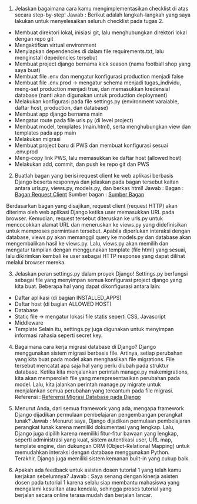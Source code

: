 1. Jelaskan bagaimana cara kamu mengimplementasikan checklist di atas secara step-by-step!
Jawab :
Berikut adalah langkah-langkah yang saya lakukan untuk menyelesaikan seluruh checklist pada tugas 2.
- Membuat direktori lokal, inisiasi git, lalu menghubungkan direktori lokal dengan repo git
- Mengaktifkan virtual environment
- Menyiapkan dependencies di dalam file requirements.txt, lalu menginstall depedencies tersebut
- Membuat project django bernama kick season (nama football shop yang saya buat)
- Membuat file .env dan mengatur konfigurasi production menjadi false
- Membuat file .env.prod -> mengatur schema menjadi tugas_individu, meng-set production menjadi true, dan memasukkan kredensial database (nanti akan digunakan untuk production deployment)
- Melakukan konfigurasi pada file settings.py (environment varaiable, daftar host, production, dan database)
- Membuat app django bernama main
- Mengatur route pada file urls.py (di level project)
- Membuat model, templates (main.html), serta menghubungkan view dan templates pada app main
- Melakukan migrasi
- Membuat project baru di PWS dan membuat konfigurasi sesuai .env.prod
- Meng-copy link PWS, lalu memasukkan ke daftar host (allowed host)
- Melakukan add, commit, dan push ke repo git dan PWS

2. Buatlah bagan yang berisi request client ke web aplikasi berbasis Django beserta responnya dan jelaskan pada bagan tersebut kaitan antara urls.py, views.py, models.py, dan berkas html!
Jawab :
Bagan : [Bagan Request Client](https://drive.google.com/file/d/1a2xNUO2gD6PqS5Qh6Tr2Oq_QnOsDz4aD/view?usp=sharing)
Sumber bagan : [Sumber Bagan](https://pbp-fasilkom-ui.github.io/ganjil-2023/assignments/tutorial/tutorial-1/)

Berdasarkan bagan yang disajikan, request client (request HTTP) akan diterima oleh web aplikasi Django ketika user memasukkan URL pada browser. Kemudian, request tersebut diteruskan ke urls.py untuk mencocokkan alamat URL dan meneruskan ke views.py yang didefinisikan untuk memproses permintaan tersebut. Apabila diperlukan interaksi dengan database, views.py akan memanggil query ke models.py dan database akan mengembalikan hasil ke views.py. Lalu, views.py akan memilih dan mengatur tampilan dengan menggunakan template (file html) yang sesuai, lalu dikirimkan kembali ke user sebagai HTTP response yang dapat dilihat melalui browser mereka.

3. Jelaskan peran settings.py dalam proyek Django!
Settings.py berfungsi sebagai file yang menyimpan semua konfigurasi project django yang kita buat. Beberapa hal yang dapat dikonfigurasi antara lain:
- Daftar aplikasi (di bagian INSTALLED_APPS)
- Daftar host (di bagian ALLOWED HOST)
- Database
- Static file -> mengatur lokasi file statis seperti CSS, Javascript
- Middleware
- Template
Selain itu, settings.py juga digunakan untuk menyimpan informasi rahasia seperti secret key.

4. Bagaimana cara kerja migrasi database di Django?
Django menggunakan sistem migrasi berbasis file. Artinya, setiap perubahan yang kita buat pada model akan menghasilkan file migrations. File tersebut mencatat apa saja hal yang perlu diubah pada struktur database. Ketika kita menjalankan perintah manage.py makemigrations, kita akan memperoleh file yang merepresentasikan perubahan pada model. Lalu, kita jalankan perintah manage.py migrate untuk menjalankan semua perubahan yang tercantum pada file migrasi.
Referensi : [Referensi Migrasi Database pada Django](https://blog.unmaha.ac.id/migrasi-database-django-langkah-langkah-yang-benar-untuk-pengembangan-tanpa-masalah/)

5. Menurut Anda, dari semua framework yang ada, mengapa framework Django dijadikan permulaan pembelajaran pengembangan perangkat lunak?
Jawab : Menurut saya, Django dijadikan permulaan pembelajaran perangkat lunak karena memiliki dokumentasi yang lengkap. Lalu, Django juga dipilih karena memiliki fitur-fitur bawaan yang lengkap, seperti administrasi yang kuat, sistem autentikasi user, URL map, template engine, dan dukungan ORM (Object-Relational Mapping) untuk memudahkan interaksi dengan database menggunakan Python. Terakhir, Django juga memiliki sistem kemanan built-in yang cukup baik.

6. Apakah ada feedback untuk asisten dosen tutorial 1 yang telah kamu kerjakan sebelumnya?
Jawab :
Saya senang dengan kinerja asisten dosen pada tutorial 1 karena selalu siap membantu mahasiswa yang mengalami kesulitan atau kendala, sehingga proses tutorial yang berjalan secara online terasa mudah dan berjalan lancar.